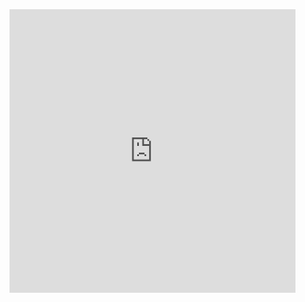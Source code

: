 <iframe
            src='https://www.youtube.com/embed/mA2gIMjik0k?autoplay=1'
            title='Youtube Watch'
            frameBorder="0"
            allowFullScreen
            width='100%'
            id="youtube-player-screen"
            className='iframe',
            height='500px'
          ></iframe>